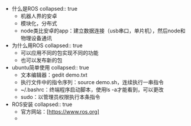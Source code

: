 - 什么是ROS
  collapsed:: true
	- 机器人界的安卓
	- 模块化，分布式
	- node类比安卓的app：建立数据连接（usb串口，单片机），然后node和物理设备通讯
- 为什么用ROS
  collapsed:: true
	- 可以应用不同的包实现不同的功能
	- 也可以发布新的包
- ubuntu简单使用
  collapsed:: true
	- 文本编辑器：gedit demo.txt
	- 执行文件中的指令序列：source demo.sh，连续执行一串指令
	- ~/.bashrc：终端程序启动脚本，使用ls -a才能看到，可以更改
	- sudo：以管理员权限执行本条指令
- ROS安装
  collapsed:: true
	- 官方网站：[https://www.ros.org]
	-